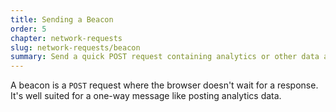 ```yaml
---
title: Sending a Beacon
order: 5
chapter: network-requests
slug: network-requests/beacon
summary: Send a quick POST request containing analytics or other data as the user is leaving your page.
---
```


A beacon is a `POST` request where the browser doesn't wait for a response. It's well suited for a one-way message like posting analytics data.
